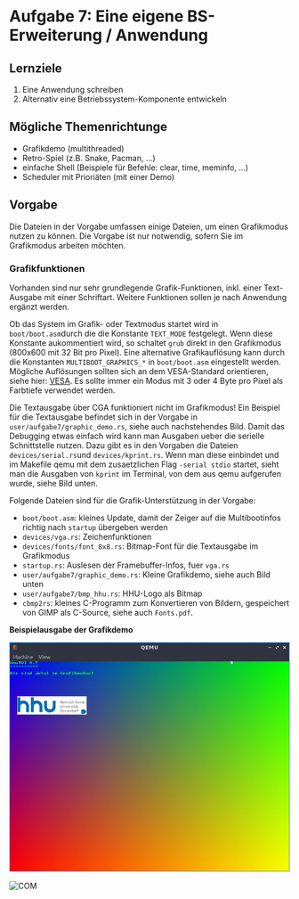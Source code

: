 # Aufgabe 7: Eine eigene BS-Erweiterung / Anwendung

## Lernziele
1. Eine Anwendung schreiben
2. Alternativ eine Betriebssystem-Komponente entwickeln

## Mögliche Themenrichtunge
- Grafikdemo (multithreaded)
- Retro-Spiel (z.B. Snake, Pacman, ...)
- einfache Shell (Beispiele für Befehle: clear, time, meminfo, ...) 
- Scheduler mit Prioriäten (mit einer Demo)


## Vorgabe
Die Dateien in der Vorgabe umfassen einige Dateien, um einen Grafikmodus nutzen zu können. Die Vorgabe ist nur notwendig, sofern Sie im Grafikmodus arbeiten möchten.

### Grafikfunktionen 
Vorhanden sind nur sehr grundlegende Grafik-Funktionen, inkl. einer Text-Ausgabe mit einer Schriftart. Weitere Funktionen sollen je nach Anwendung ergänzt werden. 

Ob das System im Grafik- oder Textmodus startet wird in `boot/boot.asm`durch die die Konstante `TEXT_MODE` festgelegt. Wenn diese Konstante aukommentiert wird, so schaltet `grub` direkt in den Grafikmodus (800x600 mit 32 Bit pro Pixel). Eine alternative Grafikauflösung kann durch die Konstanten `MULTIBOOT_GRAPHICS_*` in  `boot/boot.asm` eingestellt werden. Mögliche Auflösungen sollten sich an dem VESA-Standard orientieren, siehe hier: [VESA](https://en.wikipedia.org/wiki/VESA_BIOS_Extensions). Es sollte immer ein Modus mit 3 oder 4 Byte pro Pixel als Farbtiefe verwendet werden.

Die Textausgabe über CGA funktioniert nicht im Grafikmodus! Ein Beispiel für die Textausgabe befindet sich in der Vorgabe in `user/aufgabe7/graphic_demo.rs`, siehe auch nachstehendes Bild. 
Damit das Debugging etwas einfach wird kann man Ausgaben ueber die serielle Schnittstelle nutzen. Dazu gibt es in den Vorgaben die Dateien `devices/serial.rs`und `devices/kprint.rs`. 
Wenn man diese einbindet und im Makefile qemu mit dem zusaetzlichen Flag `-serial stdio` startet, sieht man die Ausgaben von `kprint` im Terminal, von dem aus qemu aufgerufen wurde, siehe Bild unten.

Folgende Dateien sind für die Grafik-Unterstützung in der Vorgabe:
- `boot/boot.asm`: kleines Update, damit der Zeiger auf die Multibootinfos richtig nach `startup` übergeben werden
- `devices/vga.rs`: Zeichenfunktionen
- `devices/fonts/font_8x8.rs`: Bitmap-Font für die Textausgabe im Grafikmodus
- `startup.rs`: Auslesen der Framebuffer-Infos, fuer `vga.rs`
- `user/aufgabe7/graphic_demo.rs`: Kleine Grafikdemo, siehe auch Bild unten
- `user/aufgabe7/bmp_hhu.rs`: HHU-Logo als Bitmap
- `cbmp2rs`: kleines C-Programm zum Konvertieren von Bildern, gespeichert von GIMP als C-Source, siehe auch `Fonts.pdf`.


**Beispielausgabe der Grafikdemo**

![GD](https://github.com/hhu-bsinfo/hhuTOSc/blob/aufgabe-7/img/graphic.jpg)


![COM](https://github.com/hhu-bsinfo/hhuTOSc/blob/aufgabe-7/img/serial.jpg)
